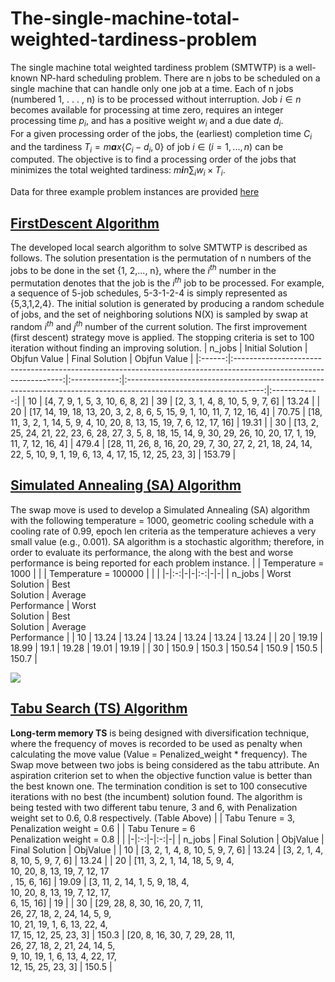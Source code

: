 # The-single-machine-total-weighted-tardiness-problem
The single machine total weighted tardiness problem (SMTWTP) is a
well-known NP-hard scheduling problem. There are n jobs to be scheduled
on a single machine that can handle only one job at a time. Each of n
jobs (numbered 1, . . . , n) is to be processed without interruption.
Job *i* ∈ *n* becomes available for processing at time zero, requires an
integer processing time *p*<sub>*i*</sub>, and has a positive weight
*w*<sub>*i*</sub> and a due date *d*<sub>*i*</sub>.  
For a given processing order of the jobs, the (earliest) completion time
*C*<sub>*i*</sub> and the tardiness
*T*<sub>*i*</sub> = *m**a**x*{*C*<sub>*i*</sub> − *d*<sub>*i*</sub>, 0}
of job *i* ∈ (*i* = 1, ..., *n*) can be computed. The objective is to
find a processing order of the jobs that minimizes the total weighted
tardiness:
*m**i**n*∑<sub>*i*</sub>*w*<sub>*i*</sub> × *T*<sub>*i*</sub>.

Data for three example problem instances are provided [here](https://github.com/taylankabbani/The-single-machine-total-weighted-tardiness-problem/tree/master/Data_instances)

## [FirstDescent Algorithm](https://github.com/taylankabbani/The-single-machine-total-weighted-tardiness-problem/blob/master/FirstDescent_algorithm.py)

The developed local search algorithm to solve SMTWTP is described as
follows. The solution presentation is the permutation of n numbers of
the jobs to be done in the set {1, 2,..., n}, where the
*i*<sup>*th*</sup> number in the permutation denotes that the job is
the *i*<sup>*th*</sup> job to be processed. For example, a sequence of
5-job schedules, 5-3-1-2-4 is simply represented as {5,3,1,2,4}. The
initial solution is generated by producing a random schedule of jobs,
and the set of neighboring solutions N(X) is sampled by swap at random
*i*<sup>*th*</sup> and *j*<sup>*th*</sup> number of the current
solution. The first improvement (first descent) strategy move is
applied. The stopping criteria is set to 100 iteration without finding
an improving solution.
| n_jobs |                                                  Initial Solution                                                 | Objfun Value |                                                  Final Solution                                                  | Objfun Value |
|:------:|:-----------------------------------------------------------------------------------------------------------------:|:------------:|:----------------------------------------------------------------------------------------------------------------:|:------------:|
| 10     | [4, 7, 9, 1, 5, 3, 10, 6, 8, 2]                                                                                   | 39           | [2, 3, 1, 4, 8, 10, 5, 9, 7, 6]                                                                                  | 13.24       |
| 20     | [17, 14, 19, 18, 13, 20, 3, 2, 8, 6,  5, 15, 9, 1, 10, 11, 7, 12, 16, 4]                                          | 70.75        | [18, 11, 3, 2, 1, 14, 5, 9, 4, 10, 20, 8, 13, 15, 19, 7, 6, 12, 17, 16]                                         | 19.31      |
| 30     | [13, 2, 25, 24, 21, 22, 23, 6, 28, 27,  3, 5, 8, 18, 15, 14, 9, 30, 29, 26, 10,  20, 17, 1, 19, 11, 7, 12, 16, 4] | 479.4        | [28, 11, 26, 8, 16, 20, 29, 7, 30, 27, 2, 21, 18, 24, 14, 22, 5, 10, 9, 1, 19, 6, 13, 4, 17, 15, 12, 25, 23, 3] | 153.79        |


## [Simulated Annealing (SA) Algorithm](https://github.com/taylankabbani/The-single-machine-total-weighted-tardiness-problem/blob/master/Simulated_Annealing%20algorithm/SA_Algorithm.py)
The swap move is used to develop a Simulated Annealing (SA) algorithm with the following
temperature = 1000, geometric cooling schedule with a cooling rate of 0.99, epoch len
criteria as the temperature achieves a very small value (e.g., 0.001).
SA algorithm is a stochastic algorithm; therefore, in order to evaluate its performance, the
along with the best and worse performance is being reported for each problem instance.
|  | Temperature = 1000 |  |  | Temperature = 100000 |  |  |
|-|:-:|-|-|:-:|-|-|
| n_jobs | Worst <br>Solution | Best <br>Solution | Average <br>Performance | Worst <br>Solution | Best <br>Solution | Average <br>Performance |
| 10 | 13.24 | 13.24 | 13.24 | 13.24 | 13.24 | 13.24 |
| 20 | 19.19 | 18.99 | 19.1 | 19.28 | 19.01 | 19.19 |
| 30 | 150.9 | 150.3 | 150.54 | 150.9 | 150.5 | 150.7 |

![](https://github.com/taylankabbani/The-single-machine-total-weighted-tardiness-problem/blob/master/Simulated_Annealing%20algorithm/Out.xlsx/img_1000.png)

## [Tabu Search (TS) Algorithm](https://github.com/taylankabbani/The-single-machine-total-weighted-tardiness-problem/blob/master/TS_longMemmory.py)
**Long-term memory TS** is being designed with diversification
technique, where the frequency of moves is recorded to be used as
penalty when calculating the move value (Value = Penalized\_weight \*
frequency). The Swap move between two jobs is being considered as the
tabu attribute. An aspiration criterion set to when the objective
function value is better than the best known one. The termination
condition is set to 100 consecutive iterations with no best (the
incumbent) solution found.
The algorithm is being tested with two different tabu tenure, 3 and 6,
with Penalization weight set to 0.6, 0.8 respectively. (Table Above)
|  | Tabu Tenure = 3, <br>Penalization weight = 0.6 |  | Tabu Tenure = 6<br>Penalization weight = 0.8 |  |
|-|:-:|-|:-:|-|
| n_jobs | Final Solution | ObjValue | Final Solution | ObjValue |
| 10 | [3, 2, 1, 4, 8, 10, 5, 9, 7, 6] | 13.24 | [3, 2, 1, 4, 8, 10, 5, 9, 7, 6] | 13.24 |
| 20 | [11, 3, 2, 1, 14, 18, 5, 9, 4,<br> 10, 20, 8, 13, 19, 7, 12, 17<br>, 15, 6, 16] | 19.09 | [3, 11, 2, 14, 1, 5, 9, 18, 4, <br>10, 20, 8, 13, 19, 7, 12, 17,<br> 6, 15, 16] | 19 |
| 30 | [29, 28, 8, 30, 16, 20, 7, 11, <br>26, 27, 18, 2, 24, 14, 5, 9,<br> 10, 21, 19, 1, 6, 13, 22, 4,<br> 17, 15, 12, 25, 23, 3] | 150.3 | [20, 8, 16, 30, 7, 29, 28, 11,<br> 26, 27, 18, 2, 21, 24, 14, 5,<br> 9, 10, 19, 1, 6, 13, 4, 22, 17,<br> 12, 15, 25, 23, 3] | 150.5 |
